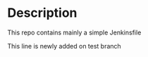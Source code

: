# Description

This repo contains mainly a simple Jenkinsfile

This line is newly added on test branch
